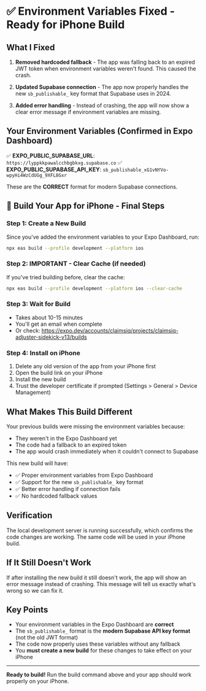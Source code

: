 # ✅ Environment Variables Fixed - Ready for iPhone Build

## What I Fixed

1. **Removed hardcoded fallback** - The app was falling back to an expired JWT token when environment variables weren't found. This caused the crash.

2. **Updated Supabase connection** - The app now properly handles the new `sb_publishable_` key format that Supabase uses in 2024.

3. **Added error handling** - Instead of crashing, the app will now show a clear error message if environment variables are missing.

## Your Environment Variables (Confirmed in Expo Dashboard)

✅ **EXPO_PUBLIC_SUPABASE_URL**: `https://lyppkkpawalcchbgbkxg.supabase.co`
✅ **EXPO_PUBLIC_SUPABASE_API_KEY**: `sb_publishable_xG1vNYVo-wpyHi4WzCdUGg_9XFL8Gxr`

These are the **CORRECT** format for modern Supabase connections.

## 🚀 Build Your App for iPhone - Final Steps

### Step 1: Create a New Build
Since you've added the environment variables to your Expo Dashboard, run:

```bash
npx eas build --profile development --platform ios
```

### Step 2: IMPORTANT - Clear Cache (if needed)
If you've tried building before, clear the cache:

```bash
npx eas build --profile development --platform ios --clear-cache
```

### Step 3: Wait for Build
- Takes about 10-15 minutes
- You'll get an email when complete
- Or check: https://expo.dev/accounts/claimsiq/projects/claimsiq-adjuster-sidekick-v13/builds

### Step 4: Install on iPhone
1. Delete any old version of the app from your iPhone first
2. Open the build link on your iPhone
3. Install the new build
4. Trust the developer certificate if prompted (Settings > General > Device Management)

## What Makes This Build Different

Your previous builds were missing the environment variables because:
- They weren't in the Expo Dashboard yet
- The code had a fallback to an expired token
- The app would crash immediately when it couldn't connect to Supabase

This new build will have:
- ✅ Proper environment variables from Expo Dashboard
- ✅ Support for the new `sb_publishable_` key format
- ✅ Better error handling if connection fails
- ✅ No hardcoded fallback values

## Verification

The local development server is running successfully, which confirms the code changes are working. The same code will be used in your iPhone build.

## If It Still Doesn't Work

If after installing the new build it still doesn't work, the app will show an error message instead of crashing. This message will tell us exactly what's wrong so we can fix it.

## Key Points

- Your environment variables in the Expo Dashboard are **correct**
- The `sb_publishable_` format is the **modern Supabase API key format** (not the old JWT format)
- The code now properly uses these variables without any fallback
- You **must create a new build** for these changes to take effect on your iPhone

---

**Ready to build!** Run the build command above and your app should work properly on your iPhone.